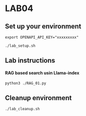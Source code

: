# LAB04
## Set up your environment
```
export OPENAPI_API_KEY="xxxxxxxxx"
```
```
./lab_setup.sh
```
## Lab instructions
#### RAG based search usin Llama-index
```
python3 ./RAG_01.py
```
## Cleanup environment
```
./lab_cleanup.sh
```
